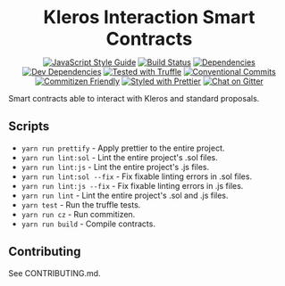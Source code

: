 <p align="center">
  <b style="font-size: 32px;">Kleros Interaction Smart Contracts</b>
</p>

<p align="center">
  <a href="https://standardjs.com"><img src="https://img.shields.io/badge/code_style-standard-brightgreen.svg" alt="JavaScript Style Guide"></a>
  <a href="https://travis-ci.org/kleros/kleros-interaction"><img src="https://travis-ci.org/kleros/kleros-interaction.svg?branch=master" alt="Build Status"></a>
  <a href="https://david-dm.org/kleros/kleros-interaction"><img src="https://david-dm.org/kleros/kleros-interaction.svg" alt="Dependencies"></a>
  <a href="https://david-dm.org/kleros/kleros-interaction?type=dev"><img src="https://david-dm.org/kleros/kleros-interaction/dev-status.svg" alt="Dev Dependencies"></a>
  <a href="https://github.com/trufflesuite/truffle"><img src="https://img.shields.io/badge/tested%20with-truffle-red.svg" alt="Tested with Truffle"></a>
  <a href="https://conventionalcommits.org"><img src="https://img.shields.io/badge/Conventional%20Commits-1.0.0-yellow.svg" alt="Conventional Commits"></a>
  <a href="http://commitizen.github.io/cz-cli/"><img src="https://img.shields.io/badge/commitizen-friendly-brightgreen.svg" alt="Commitizen Friendly"></a>
  <a href="https://github.com/prettier/prettier"><img src="https://img.shields.io/badge/styled_with-prettier-ff69b4.svg" alt="Styled with Prettier"></a>
  <a href="https://gitter.im/kleros/kleros-interaction?utm_source=badge&utm_medium=badge&utm_campaign=pr-badge&utm_content=badge"><img src="https://badges.gitter.im/kleros/kleros-interaction.svg" alt="Chat on Gitter"></a>
</p>

Smart contracts able to interact with Kleros and standard proposals.

## Scripts

- `yarn run prettify` - Apply prettier to the entire project.
- `yarn run lint:sol` - Lint the entire project's .sol files.
- `yarn run lint:js` - Lint the entire project's .js files.
- `yarn run lint:sol --fix` - Fix fixable linting errors in .sol files.
- `yarn run lint:js --fix` - Fix fixable linting errors in .js files.
- `yarn run lint` - Lint the entire project's .sol and .js files.
- `yarn test` - Run the truffle tests.
- `yarn run cz` - Run commitizen.
- `yarn run build` - Compile contracts.

## Contributing

See CONTRIBUTING.md.

